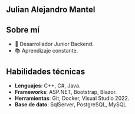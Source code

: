 ## Julian Alejandro Mantel

## Sobre mí
- 🚀 Desarrollador Junior Backend.
- 📚 Aprendizaje constante.

## Habilidades técnicas
- **Lenguajes**: C++, C#, Java.
- **Frameworks**: ASP.NET, Bootstrap, Blazor.
- **Herramientas**: Git, Docker, Visual Studio 2022.
- **Base de dato**: SqlServer, PostgreSQL, MySQL

